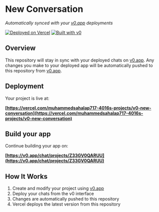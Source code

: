 # New Conversation

*Automatically synced with your [v0.app](https://v0.app) deployments*

[![Deployed on Vercel](https://img.shields.io/badge/Deployed%20on-Vercel-black?style=for-the-badge&logo=vercel)](https://vercel.com/muhammedsahalap717-4016s-projects/v0-new-conversation)
[![Built with v0](https://img.shields.io/badge/Built%20with-v0.app-black?style=for-the-badge)](https://v0.app/chat/projects/Z33GV0QARUU)

## Overview

This repository will stay in sync with your deployed chats on [v0.app](https://v0.app).
Any changes you make to your deployed app will be automatically pushed to this repository from [v0.app](https://v0.app).

## Deployment

Your project is live at:

**[https://vercel.com/muhammedsahalap717-4016s-projects/v0-new-conversation](https://vercel.com/muhammedsahalap717-4016s-projects/v0-new-conversation)**

## Build your app

Continue building your app on:

**[https://v0.app/chat/projects/Z33GV0QARUU](https://v0.app/chat/projects/Z33GV0QARUU)**

## How It Works

1. Create and modify your project using [v0.app](https://v0.app)
2. Deploy your chats from the v0 interface
3. Changes are automatically pushed to this repository
4. Vercel deploys the latest version from this repository